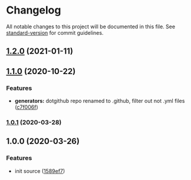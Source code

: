 # Changelog

All notable changes to this project will be documented in this file. See [standard-version](https://github.com/conventional-changelog/standard-version) for commit guidelines.

## [1.2.0](https://github.com/boringcodes/create-dotgithub/compare/v1.1.0...v1.2.0) (2021-01-11)

## [1.1.0](https://github.com/boringcodes/create-dotgithub/compare/v1.0.1...v1.1.0) (2020-10-22)


### Features

* **generators:** dotgithub repo renamed to .github, filter out not .yml files ([c7f006f](https://github.com/boringcodes/create-dotgithub/commit/c7f006ffceca04bf46cc875c6fe0bee9445a552a))

### [1.0.1](https://github.com/boringcodes/create-dotgithub/compare/v1.0.0...v1.0.1) (2020-03-28)

## 1.0.0 (2020-03-26)

### Features

- init source ([1589ef7](https://github.com/boringcodes/create-dotgithub/commit/1589ef717093ffb0e50b022aa55ac8d89334a771))
